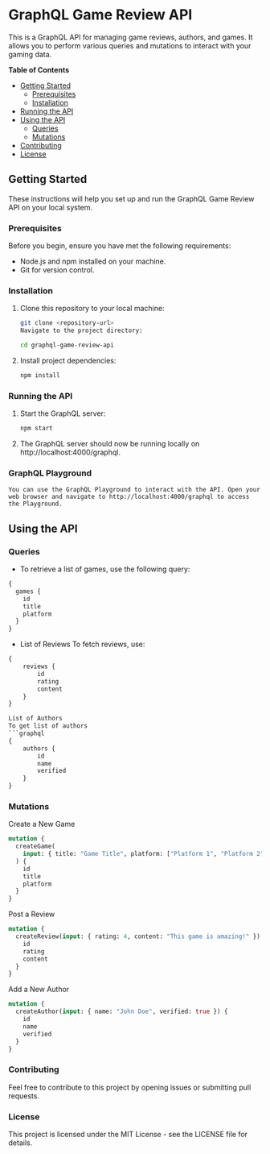 # GraphQL Game Review API

This is a GraphQL API for managing game reviews, authors, and games. It allows you to perform various queries and mutations to interact with your gaming data.

**Table of Contents**

- [Getting Started](#getting-started)
  - [Prerequisites](#prerequisites)
  - [Installation](#installation)
- [Running the API](#running-the-api)
- [Using the API](#using-the-api)
  - [Queries](#queries)
  - [Mutations](#mutations)
- [Contributing](#contributing)
- [License](#license)

## Getting Started

These instructions will help you set up and run the GraphQL Game Review API on your local system.

### Prerequisites

Before you begin, ensure you have met the following requirements:

- Node.js and npm installed on your machine.
- Git for version control.

### Installation

1. Clone this repository to your local machine:

   ```bash
   git clone <repository-url>
   Navigate to the project directory:
   ```

   ```bash
   cd graphql-game-review-api
   ```

2. Install project dependencies:

   ```bash
   npm install
   ```

### Running the API

1. Start the GraphQL server:

   ```bash
   npm start
   ```

2. The GraphQL server should now be running locally on http://localhost:4000/graphql.

### GraphQL Playground

    You can use the GraphQL Playground to interact with the API. Open your web browser and navigate to http://localhost:4000/graphql to access the Playground.

## Using the API

### Queries

- To retrieve a list of games, use the following query:

```graphql
{
  games {
    id
    title
    platform
  }
}
```

- List of Reviews
  To fetch reviews, use:

````graphql
{
    reviews {
        id
        rating
        content
    }
}

List of Authors
To get list of authors
```graphql
{
    authors {
        id
        name
        verified
    }
}
````

### Mutations

Create a New Game

```graphql
mutation {
  createGame(
    input: { title: "Game Title", platform: ["Platform 1", "Platform 2"] }
  ) {
    id
    title
    platform
  }
}
```

Post a Review

```graphql
mutation {
  createReview(input: { rating: 4, content: "This game is amazing!" }) {
    id
    rating
    content
  }
}
```

Add a New Author

```graphql
mutation {
  createAuthor(input: { name: "John Doe", verified: true }) {
    id
    name
    verified
  }
}
```

### Contributing

Feel free to contribute to this project by opening issues or submitting pull requests.

### License

This project is licensed under the MIT License - see the LICENSE file for details.
